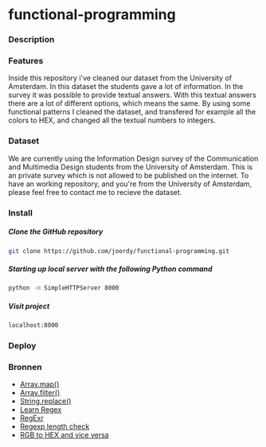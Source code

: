 # functional-programming

### Description

<!-- Wat doet je project (description) -->

### Features

Inside this repository i've cleaned our dataset from the University of Amsterdam. In this dataset the students gave a lot of information. In the survey it was possible to provide textual answers. With this textual answers there are a lot of different options, which means the same. By using some functional patterns I cleaned the dataset, and transfered for example all the colors to HEX, and changed all the textual numbers to integers.

<!-- Welke features zijn er (features) -->

### Dataset

We are currently using the Information Design survey of the Communication and Multimedia Design students from the University of Amsterdam. This is an private survey which is not allowed to be published on the internet. To have an working repository, and you're from the University of Amsterdam, please feel free to contact me to recieve the dataset.

<!-- Welke data gebruik je (dataset) -->

### Install

##### Clone the GitHub repository

```bash
git clone https://github.com/joordy/functional-programming.git
```

##### Starting up local server with the following Python command

```bash
python -m SimpleHTTPServer 8000
```

##### Visit project

```bash
localhost:8000
```

<!-- Hoe draai ik je project (install) -->

### Deploy

<!-- Live link van je project (deploy) -->

### Bronnen

<!-- credits en license (bronnen) -->

- [Array.map()](https://developer.mozilla.org/en-US/docs/Web/JavaScript/Reference/Global_Objects/Array/map)
- [Array.filter()](https://developer.mozilla.org/en-US/docs/Web/JavaScript/Reference/Global_Objects/Array/filter)
- [String.replace()](https://developer.mozilla.org/en-US/docs/Web/JavaScript/Reference/Global_Objects/String/replace)
- [Learn Regex](https://www.youtube.com/watch?v=rhzKDrUiJVk)
- [RegExr](https://regexr.com/)
- [Regexp length check](https://www.sitepoint.com/using-regular-expressions-to-check-string-length/)
- [RGB to HEX and vice versa](https://stackoverflow.com/questions/5623838/rgb-to-hex-and-hex-to-rgb)
<!-- - [Array.splice()](https://developer.mozilla.org/en-US/docs/Web/JavaScript/Reference/Global_Objects/Array/map) -->

<!-- ## TO have in wiki -->
<!-- concept (schertsen, interface, iteraties)
Research (programmeer principes)
Data vrzamelen (query's, endpoints)
Data pschonen (filter, clean)
Logboek (standup, 1 op 1 gesprekken) -->
